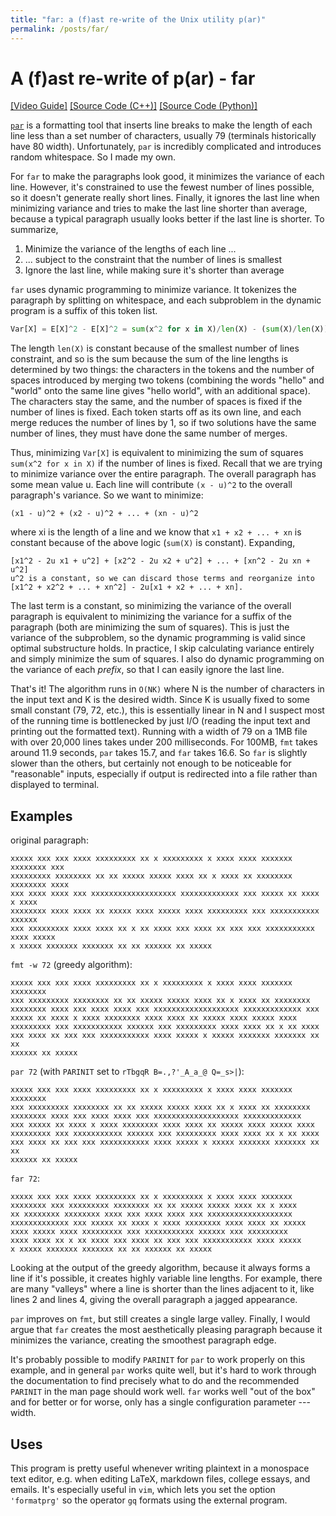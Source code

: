 ```yaml
---
title: "far: a (f)ast re-write of the Unix utility p(ar)"
permalink: /posts/far/
---
```


# A (f)ast re-write of p(ar) - far

[[Video Guide]](https://youtu.be/H3Agto3ZSnk)
[[Source Code (C++)]](./far.cpp) [[Source Code (Python)]](./far.py)

[`par`](http://www.nicemice.net/par/) is a formatting tool that inserts line
breaks to make the length of each line less than a set number of characters,
usually 79 (terminals historically have 80 width). Unfortunately, `par` is
incredibly complicated and introduces random whitespace. So I made my own.

For `far` to make the paragraphs look good, it minimizes the variance of
each line. However, it's constrained to use the fewest number of lines
possible, so it doesn't generate really short lines. Finally, it ignores
the last line when minimizing variance and tries to make the last line
shorter than average, because a typical paragraph usually looks better
if the last line is shorter. To summarize,
1. Minimize the variance of the lengths of each line ...
2. ... subject to the constraint that the number of lines is smallest
3. Ignore the last line, while making sure it's shorter than average

`far` uses dynamic programming to minimize variance. It
tokenizes the paragraph by splitting on whitespace, and each
subproblem in the dynamic program is a suffix of this token list.
```python
Var[X] = E[X]^2 - E[X]^2 = sum(x^2 for x in X)/len(X) - (sum(X)/len(X))^2
```
The length `len(X)` is constant because of the smallest number of lines
constraint, and so is the sum because the sum of the line lengths is
determined by two things: the characters in the tokens and the number of
spaces introduced by merging two tokens (combining the words "hello" and
"world" onto the same line gives "hello world", with an additional space).
The characters stay the same, and the number of spaces is fixed if the
number of lines is fixed. Each token starts off as its own line, and each
merge reduces the number of lines by 1, so if two solutions have the same
number of lines, they must have done the same number of merges.

Thus, minimizing `Var[X]` is equivalent to minimizing the sum of squares
`sum(x^2 for x in X)` if the number of lines is fixed. Recall that we
are trying to minimize variance over the entire paragraph. The overall
paragraph has some mean value u. Each line will contribute `(x - u)^2`
to the overall paragraph's variance. So we want to minimize:
```
(x1 - u)^2 + (x2 - u)^2 + ... + (xn - u)^2
```
where xi is the length of a line and we know that `x1 + x2 + ... + xn` is
constant because of the above logic (`sum(X)` is constant). Expanding,
```
[x1^2 - 2u x1 + u^2] + [x2^2 - 2u x2 + u^2] + ... + [xn^2 - 2u xn + u^2]
u^2 is a constant, so we can discard those terms and reorganize into
[x1^2 + x2^2 + ... + xn^2] - 2u[x1 + x2 + ... + xn]. 
```
The last term is a constant, so minimizing the variance of the overall
paragraph is equivalent to minimizing the variance for a suffix of the
paragraph (both are minimizing the sum of squares). This is just the variance
of the subproblem, so the dynamic programming is valid since optimal
substructure holds. In practice, I skip calculating variance entirely and
simply minimize the sum of squares. I also do dynamic programming on the
variance of each _prefix_, so that I can easily ignore the last line.

That's it! The algorithm runs in `O(NK)` where N is the number of characters
in the input text and K is the desired width. Since K is usually fixed to
some small constant (79, 72, etc.), this is essentially linear in N and I
suspect most of the running time is bottlenecked by just I/O (reading the
input text and printing out the formatted text). Running with a width of
79 on a 1MB file with over 20,000 lines takes under 200 milliseconds. For
100MB, `fmt` takes around 11.9 seconds, `par` takes 15.7, and `far` takes
16.6. So `far` is slightly slower than the others, but certainly not enough
to be noticeable for "reasonable" inputs, especially if output is redirected
into a file rather than displayed to terminal.

## Examples

original paragraph:
```
xxxxx xxx xxx xxxx xxxxxxxxx xx x xxxxxxxxx x xxxx xxxx xxxxxxx xxxxxxxx xxx
xxxxxxxxx xxxxxxxx xx xx xxxxx xxxxx xxxx xx x xxxx xx xxxxxxxx xxxxxxxx xxxx
xxx xxxx xxxx xxx xxxxxxxxxxxxxxxxxxx xxxxxxxxxxxxx xxx xxxxx xx xxxx x xxxx
xxxxxxxx xxxx xxxx xx xxxxx xxxx xxxxx xxxx xxxxxxxxx xxx xxxxxxxxxxx xxxxxx
xxx xxxxxxxxx xxxx xxxx xx x xx xxxx xxx xxxx xx xxx xxx xxxxxxxxxxx xxxx xxxxx
x xxxxx xxxxxxx xxxxxxx xx xx xxxxxx xx xxxxx
```

`fmt -w 72` (greedy algorithm):
```
xxxxx xxx xxx xxxx xxxxxxxxx xx x xxxxxxxxx x xxxx xxxx xxxxxxx xxxxxxxx
xxx xxxxxxxxx xxxxxxxx xx xx xxxxx xxxxx xxxx xx x xxxx xx xxxxxxxx
xxxxxxxx xxxx xxx xxxx xxxx xxx xxxxxxxxxxxxxxxxxxx xxxxxxxxxxxxx xxx
xxxxx xx xxxx x xxxx xxxxxxxx xxxx xxxx xx xxxxx xxxx xxxxx xxxx
xxxxxxxxx xxx xxxxxxxxxxx xxxxxx xxx xxxxxxxxx xxxx xxxx xx x xx xxxx
xxx xxxx xx xxx xxx xxxxxxxxxxx xxxx xxxxx x xxxxx xxxxxxx xxxxxxx xx xx
xxxxxx xx xxxxx
```

`par 72` (with `PARINIT` set to `rTbgqR B=.,?'_A_a_@ Q=_s>|`):
```
xxxxx xxx xxx xxxx xxxxxxxxx xx x xxxxxxxxx x xxxx xxxx xxxxxxx xxxxxxxx
xxx xxxxxxxxx xxxxxxxx xx xx xxxxx xxxxx xxxx xx x xxxx xx xxxxxxxx
xxxxxxxx xxxx xxx xxxx xxxx xxx xxxxxxxxxxxxxxxxxxx xxxxxxxxxxxxx
xxx xxxxx xx xxxx x xxxx xxxxxxxx xxxx xxxx xx xxxxx xxxx xxxxx xxxx
xxxxxxxxx xxx xxxxxxxxxxx xxxxxx xxx xxxxxxxxx xxxx xxxx xx x xx xxxx
xxx xxxx xx xxx xxx xxxxxxxxxxx xxxx xxxxx x xxxxx xxxxxxx xxxxxxx xx xx
xxxxxx xx xxxxx
```

`far 72`:
```
xxxxx xxx xxx xxxx xxxxxxxxx xx x xxxxxxxxx x xxxx xxxx xxxxxxx
xxxxxxxx xxx xxxxxxxxx xxxxxxxx xx xx xxxxx xxxxx xxxx xx x xxxx
xx xxxxxxxx xxxxxxxx xxxx xxx xxxx xxxx xxx xxxxxxxxxxxxxxxxxxx
xxxxxxxxxxxxx xxx xxxxx xx xxxx x xxxx xxxxxxxx xxxx xxxx xx xxxxx
xxxx xxxxx xxxx xxxxxxxxx xxx xxxxxxxxxxx xxxxxx xxx xxxxxxxxx
xxxx xxxx xx x xx xxxx xxx xxxx xx xxx xxx xxxxxxxxxxx xxxx xxxxx
x xxxxx xxxxxxx xxxxxxx xx xx xxxxxx xx xxxxx
```

Looking at the output of the greedy algorithm, because it always forms a line
if it's possible, it creates highly variable line lengths. For example, there
are many "valleys" where a line is shorter than the lines adjacent to it, like
lines 2 and lines 4, giving the overall paragraph a jagged appearance.

`par` improves on `fmt`, but still creates a single large valley. Finally,
I would argue that `far` creates the most aesthetically pleasing paragraph
because it minimizes the variance, creating the smoothest paragraph edge.

It's probably possible to modify `PARINIT` for `par` to work properly on this
example, and in general `par` works quite well, but it's hard to work through
the documentation to find precisely what to do and the recommended `PARINIT`
in the man page should work well. `far` works well "out of the box" and for
better or for worse, only has a single configuration parameter --- width.

## Uses

This program is pretty useful whenever writing plaintext in a monospace text
editor, e.g. when editing LaTeX, markdown files, college essays, and emails.
It's especially useful in `vim`, which lets you set the option `'formatprg'`
so the operator `gq` formats using the external program.

